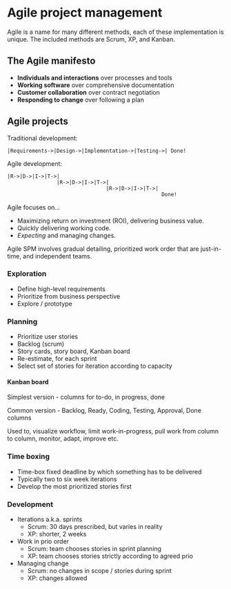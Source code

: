 # Agile project management

Agile is a name for many different methods, each of these implementation is unique. 
The included methods are Scrum, XP, and Kanban.

## The Agile manifesto
* **Individuals and interactions** over processes and tools
* **Working software** over comprehensive documentation
* **Customer collaboration** over contract negotiation
* **Responding to change** over following a plan

## Agile projects

Traditional development:
```
|Requirements->|Design->|Implementation->|Testing->| Done!
```
Agile development:
```
|R->|D->|I->|T->|
                |R->|D->|I->|T->|
                                |R->|D->|I->|T->| 
                                                  Done!
```

Agile focuses on...
* Maximizing return on investment (ROI), delivering business value.
* Quickly delivering working code.
* _Expecting_ and managing changes.

Agile SPM involves gradual detailing, prioritized work order that are just-in-time, and independent teams.

### Exploration
* Define high-level requirements
* Prioritize from business perspective
* Explore / prototype

### Planning 
* Prioritize user stories
* Backlog (scrum)
* Story cards, story board, Kanban board
* Re-estimate, for each sprint
* Select set of stories for iteration according to capacity

#### Kanban board 
Simplest version - columns for to-do, in progress, done

Common version - Backlog, Ready, Coding, Testing, Approval, Done columns

Used to, visualize workflow, limit work-in-progress, pull work from column to column, monitor, adapt, improve etc.

### Time boxing 
* Time-box fixed deadline by which something has to be delivered
* Typically two to six week iterations
* Develop the most prioritized stories first

### Development 
* Iterations a.k.a. sprints
  * Scrum: 30 days prescribed, but varies in reality
  * XP: shorter, 2 weeks
* Work in prio order
  * Scrum: team chooses stories in sprint planning
  * XP: team chooses stories strictly according to agreed prio
* Managing change
  * Scrum: no changes in scope / stories during sprint
  * XP: changes allowed

